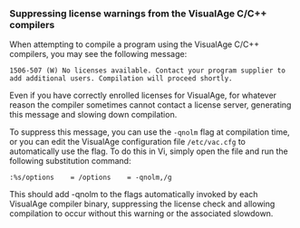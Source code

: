 ### Suppressing license warnings from the VisualAge C/C++ compilers

When attempting to compile a program using the VisualAge C/C++ compilers, you may
see the following message:

```
1506-507 (W) No licenses available. Contact your program supplier to add additional users. Compilation will proceed shortly.
```

Even if you have correctly enrolled licenses for VisualAge, for whatever reason
the compiler sometimes cannot contact a license server, generating this message
and slowing down compilation.

To suppress this message, you can use the `-qnolm` flag at compilation time, or
you can edit the VisualAge configuration file `/etc/vac.cfg` to automatically
use the flag. To do this in Vi, simply open the file and run the following
substitution command:

```
:%s/options    = /options    = -qnolm,/g
```

This should add -qnolm to the flags automatically invoked by each VisualAge
compiler binary, suppressing the license check and allowing compilation to
occur without this warning or the associated slowdown.
